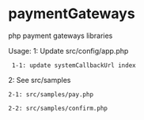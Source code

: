 # paymentGateways
php payment gateways libraries

Usage:
1: Update src/config/app.php

     1-1: update systemCallbackUrl index
     
2: See src/samples

    2-1: src/samples/pay.php

    2-2: src/samples/confirm.php
